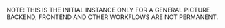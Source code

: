 NOTE: THIS IS THE INITIAL INSTANCE ONLY FOR A GENERAL PICTURE. BACKEND, FRONTEND AND OTHER WORKFLOWS ARE NOT PERMANENT.
